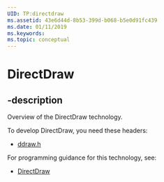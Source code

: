 ```yaml
---
UID: TP:directdraw
ms.assetid: 43e6d44d-8b53-399d-b068-b5e0d91fc439
ms.date: 01/11/2019
ms.keywords: 
ms.topic: conceptual
---
```


# DirectDraw

## -description

Overview of the DirectDraw technology.

To develop DirectDraw, you need these headers:

 * [ddraw.h](../ddraw/index.md)

For programming guidance for this technology, see:
* [DirectDraw](/windows/desktop/directdraw)

